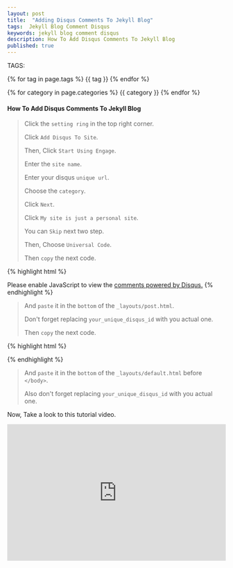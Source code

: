 ```yaml
---
layout: post
title:  "Adding Disqus Comments To Jekyll Blog"
tags:  Jekyll Blog Comment Disqus
keywords: jekyll blog comment disqus
description: How To Add Disqus Comments To Jekyll Blog
published: true
---
```


   TAGS:
   
   {% for tag in page.tags %} {{ tag }} {% endfor %}

   {% for category in page.categories %} {{ category }} {% endfor %}

<h4>How To Add Disqus Comments To Jekyll Blog</h4>

>
> Click the `setting ring` in the top right corner.
>
> Click `Add Disqus To Site`.
>
> Then, Click `Start Using Engage`.
>
> Enter the `site name`.
>
> Enter your disqus `unique url`.
>
> Choose the `category`.
>
> Click `Next`.
>
> Click `My site is just a personal site`.
>
> You can `Skip` next two step.
>
> Then, Choose `Universal Code`.
>
> Then `copy` the next code.
>

{% highlight html %}
<div id="disqus_thread"></div>
<script>
    var disqus_config = function () {
      this.page.url = {% raw %}"{{site.url}}{{page.url}}"{% endraw %};
      this.page.identifier = {% raw %}"{{ page.id }}"{% endraw %};
    };

    (function() {  // Replace your_unique_disqus_id with your true one.
        var d = document, s = d.createElement('script');
        
        s.src = '//your_unique_disqus_id.disqus.com/embed.js';
        
        s.setAttribute('data-timestamp', +new Date());
        (d.head || d.body).appendChild(s);
    })();
</script>
<noscript>Please enable JavaScript to view the <a href="https://disqus.com/?ref_noscript" rel="nofollow">comments powered by Disqus.</a></noscript>
{% endhighlight %}

>
> And `paste` it in the `bottom` of the `_layouts/post.html`.
>
> Don't forget replacing `your_unique_disqus_id` with you actual one.
>
> Then `copy` the next code.
>

{% highlight html %}
<script id="dsq-count-scr" src="//your_unique_disqus_id.disqus.com/count.js" async></script> 
{% endhighlight %}

> And `paste` it in the `bottom` of the `_layouts/default.html` before `</body>`.
>
> Also don't forget replacing `your_unique_disqus_id` with you actual one.
>

Now, Take a look to this tutorial video.

<iframe width="100%" height="315" src="https://www.youtube.com/embed/uXiJmo2-XDg" frameborder="0" allowfullscreen></iframe>